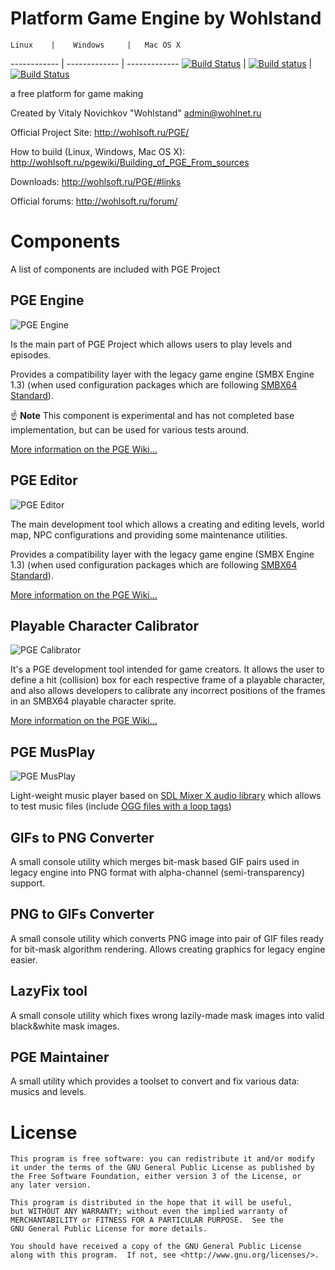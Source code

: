 Platform Game Engine by Wohlstand
===========
    Linux    |    Windows     |   Mac OS X
------------ | ------------- | -------------
[![Build Status](https://semaphoreci.com/api/v1/projects/604cbe8f-44de-4754-99a5-28bc11764b39/471601/badge.svg)](https://semaphoreci.com/wohlstand/pge-project) | [![Build status](https://ci.appveyor.com/api/projects/status/5vpdgj57m3oheqc3?svg=true)](https://ci.appveyor.com/project/Wohlstand/pge-project) | [![Build Status](https://travis-ci.org/WohlSoft/PGE-Project.svg?branch=master)](https://travis-ci.org/WohlSoft/PGE-Project)

a free platform for game making

Created by Vitaly Novichkov "Wohlstand" <admin@wohlnet.ru>

Official Project Site: http://wohlsoft.ru/PGE/

How to build (Linux, Windows, Mac OS X):
http://wohlsoft.ru/pgewiki/Building_of_PGE_From_sources

Downloads: http://wohlsoft.ru/PGE/#links

Official forums: http://wohlsoft.ru/forum/

# Components
A list of components are included with PGE Project

## PGE Engine

![PGE Engine](https://github.com/WohlSoft/PGE-Project/blob/master/Engine/_resources/icon/cat_256.png)

Is the main part of PGE Project which allows users to play levels and episodes.

Provides a compatibility layer with the legacy game engine (SMBX Engine 1.3) (when used configuration packages which are following [SMBX64 Standard](http://wohlsoft.ru/pgewiki/SMBX64)).

:point_up: **Note** This component is experimental and has not completed base implementation, but can be used for various tests around.

[More information on the PGE Wiki...](http://wohlsoft.ru/pgewiki/PGE_Engine)


## PGE Editor

![PGE Editor](https://github.com/WohlSoft/PGE-Project/blob/master/Editor/_resources/images/cat_builder/cat_builder_256.png)

The main development tool which allows a creating and editing levels, world map, NPC configurations and providing some maintenance utilities.

Provides a compatibility layer with the legacy game engine (SMBX Engine 1.3) (when used configuration packages which are following [SMBX64 Standard](http://wohlsoft.ru/pgewiki/SMBX64)).

[More information on the PGE Wiki...](http://wohlsoft.ru/pgewiki/PGE_Editor)

## Playable Character Calibrator

![PGE Calibrator](https://github.com/WohlSoft/PGE-Project/blob/master/PlayableCalibrator/_resourses/icon/calibrator_256.png)

It's a PGE development tool intended for game creators. It allows the user to define a hit (collision) box for each respective frame of a playable character, and also allows developers to calibrate any incorrect positions of the frames in an SMBX64 playable character sprite. 

[More information on the PGE Wiki...](http://wohlsoft.ru/pgewiki/Playable_character_Calibrator)


## PGE MusPlay

![PGE MusPlay](https://github.com/WohlSoft/PGE-Project/blob/master/MusicPlayer/_resources/cat_musplay/cat_musplay_256x256.png)

Light-weight music player based on [SDL Mixer X audio library](http://wohlsoft.ru/pgewiki/SDL_Mixer_X) which allows to test music files (include [OGG files with a loop tags](http://wohlsoft.ru/pgewiki/How_To:_Looping_music_files))

## GIFs to PNG Converter

A small console utility which merges bit-mask based GIF pairs used in legacy engine into PNG format with alpha-channel (semi-transparency) support.

## PNG to GIFs Converter

A small console utility which converts PNG image into pair of GIF files ready for bit-mask algorithm rendering. Allows creating graphics for legacy engine easier.

## LazyFix tool

A small console utility which fixes wrong lazily-made mask images into valid black&white mask images.

## PGE Maintainer

A small utility which provides a toolset to convert and fix various data: musics and levels.


# License

    This program is free software: you can redistribute it and/or modify
    it under the terms of the GNU General Public License as published by
    the Free Software Foundation, either version 3 of the License, or
    any later version.
    
    This program is distributed in the hope that it will be useful,
    but WITHOUT ANY WARRANTY; without even the implied warranty of
    MERCHANTABILITY or FITNESS FOR A PARTICULAR PURPOSE.  See the
    GNU General Public License for more details.
    
    You should have received a copy of the GNU General Public License
    along with this program.  If not, see <http://www.gnu.org/licenses/>.

